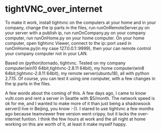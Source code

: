 # tightVNC_over_internet


To make it work, install tightvnc on the computers at your home and in your company, change the ip parts in the files, run runOnRemoteServer.py on your server with a publish ip, run runOnCompany.py on your company computer, run runOnHome.py on your home computer. On your home computer, open tightvnc Viewer, connect to the ip::port used in runOnHome.py(in my case 127.0.0.1::9999), then your can remote control your company computer not in your LAN.


Based on (python)tornado, tightvnc. Tested on my company computer(win10 64bit,tightvnc-2.8.11 64bit), my home computer(win8 64bit,tightvnc-2.8.11 64bit), my remote server(ubuntu18), all with python 2.7.15. Of course, you can test it using one computer, with a few changes in the ip parts in the files.


A few words about the coming of this. A few days ago, I came to know vultr.com and rent a server in Seattle with $5/month. The network speed is ok for me, and I wanted to make more of it than just being a shadowsock server(I live in Beijing, you know :-)). I stared to use tightvnc a few months ago because teamviewer free version went crippy, but it lacks the over-internet funtion. I think the few hours at work and the all night at home working on this are worth of it, at least it make myself happy.
